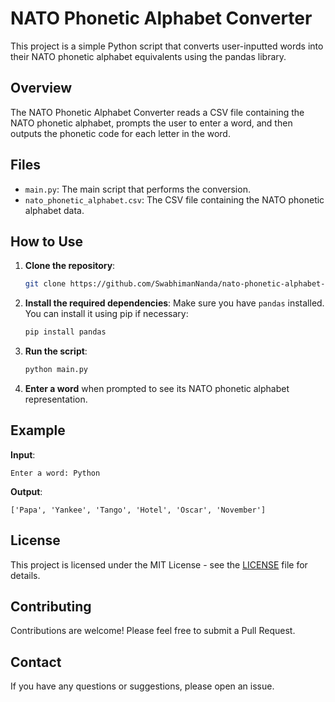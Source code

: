 # NATO Phonetic Alphabet Converter

This project is a simple Python script that converts user-inputted words into their NATO phonetic alphabet equivalents using the pandas library.

## Overview

The NATO Phonetic Alphabet Converter reads a CSV file containing the NATO phonetic alphabet, prompts the user to enter a word, and then outputs the phonetic code for each letter in the word.

## Files

- `main.py`: The main script that performs the conversion.
- `nato_phonetic_alphabet.csv`: The CSV file containing the NATO phonetic alphabet data.

## How to Use

1. **Clone the repository**:
   ```sh
   git clone https://github.com/SwabhimanNanda/nato-phonetic-alphabet-converter.git
   ```

2. **Install the required dependencies**:
   Make sure you have `pandas` installed. You can install it using pip if necessary:
   ```sh
   pip install pandas
   ```

3. **Run the script**:
   ```sh
   python main.py
   ```

4. **Enter a word** when prompted to see its NATO phonetic alphabet representation.

## Example

**Input**:
```
Enter a word: Python
```

**Output**:
```
['Papa', 'Yankee', 'Tango', 'Hotel', 'Oscar', 'November']
```

## License

This project is licensed under the MIT License - see the [LICENSE](LICENSE) file for details.

## Contributing

Contributions are welcome! Please feel free to submit a Pull Request.

## Contact

If you have any questions or suggestions, please open an issue.
